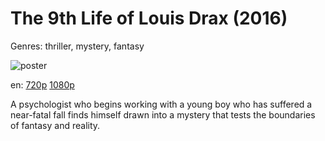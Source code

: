 # The 9th Life of Louis Drax (2016)

Genres: thriller, mystery, fantasy

![poster](http://image.tmdb.org/t/p/w500/k1bPjoZsPsox2HsImb2NKUHWP3i.jpg)

en:
  [720p](magnet:?xt=urn:btih:9B123CDF3690090E165AED66D2CABD600855219C&tr=udp://glotorrents.pw:6969/announce&tr=udp://tracker.opentrackr.org:1337/announce&tr=udp://torrent.gresille.org:80/announce&tr=udp://tracker.openbittorrent.com:80&tr=udp://tracker.coppersurfer.tk:6969&tr=udp://tracker.leechers-paradise.org:6969&tr=udp://p4p.arenabg.ch:1337&tr=udp://tracker.internetwarriors.net:1337)
  [1080p](magnet:?xt=urn:btih:5FED8E1FBF362F6D3CA250649DBC1F32054DE308&tr=udp://glotorrents.pw:6969/announce&tr=udp://tracker.opentrackr.org:1337/announce&tr=udp://torrent.gresille.org:80/announce&tr=udp://tracker.openbittorrent.com:80&tr=udp://tracker.coppersurfer.tk:6969&tr=udp://tracker.leechers-paradise.org:6969&tr=udp://p4p.arenabg.ch:1337&tr=udp://tracker.internetwarriors.net:1337)
  


A psychologist who begins working with a young boy who has suffered a near-fatal fall finds himself drawn into a mystery that tests the boundaries of fantasy and reality.